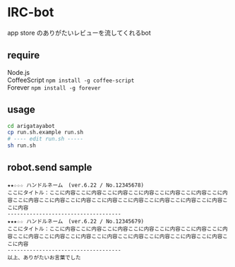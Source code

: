 # IRC-bot
app store のありがたいレビューを流してくれるbot   

## require
Node.js  
CoffeeScript `npm install -g coffee-script`  
Forever `npm install -g forever`  

## usage 
```bash
cd arigatayabot
cp run.sh.example run.sh
# ---- edit run.sh -----
sh run.sh
```
## robot.send sample  
```
★★☆☆☆ ハンドルネーム　(ver.6.22 / No.12345678)
ここにタイトル：ここに内容ここに内容ここに内容ここに内容ここに内容ここに内容ここに内容ここに内容ここに内容ここに内容ここに内容ここに内容ここに内容ここに内容ここに内容ここに内容
------------------------------------
★★★☆☆ ハンドルネーム　(ver.6.22 / No.12345679)
ここにタイトル：ここに内容ここに内容ここに内容ここに内容ここに内容ここに内容ここに内容ここに内容ここに内容ここに内容ここに内容ここに内容ここに内容ここに内容ここに内容ここに内容
------------------------------------
以上、ありがたいお言葉でした
```

